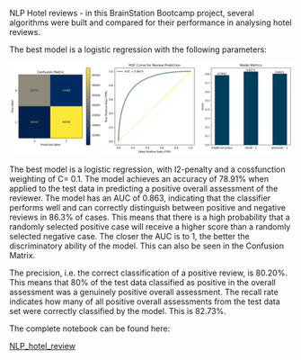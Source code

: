 NLP Hotel reviews - in this BrainStation Bootcamp project, several algorithms were built and compared for their performance in analysing hotel reviews.


The best model is a logistic regression with the following parameters:

![Model report best model](image.png)


The best model is a logistic regression, with l2-penalty and a cossfunction weighting of C= 0.1. The model achieves an accuracy of 78.91% when applied to the test data in predicting a positive overall assessment of the reviewer. The model has an AUC of 0.863, indicating that the classifier performs well and can correctly distinguish between positive and negative reviews in 86.3% of cases. This means that there is a high probability that a randomly selected positive case will receive a higher score than a randomly selected negative case. The closer the AUC is to 1, the better the discriminatory ability of the model. This can also be seen in the Confusion Matrix. 


The precision, i.e. the correct classification of a positive review, is 80.20%. This means that 80% of the test data classified as positive in the overall assessment was a genuinely positive overall assessment. The recall rate indicates how many of all positive overall assessments from the test data set were correctly classified by the model. This is 82.73%. 

The complete notebook can be found here: 

[NLP_hotel_review](/01_NLP_hotel_review/BM_NLP_hotel_review.ipynb)